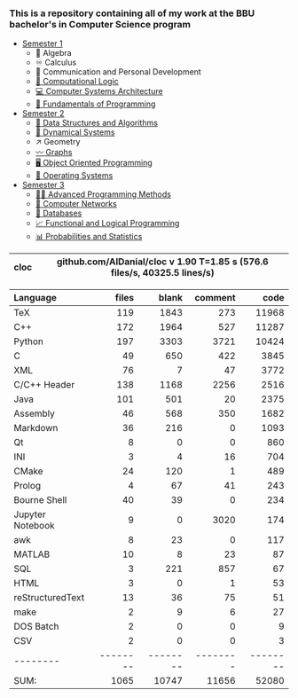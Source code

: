 ### This is a repository containing all of my work at the BBU bachelor's in Computer Science program

* [Semester 1](Semester1/)
    * 🔢 Algebra
    * ♾️ Calculus
    * 💬 Communication and Personal Development
    * [🔣 Computational Logic](Semester1/Computational%20Logic/)
    * [💻 Computer Systems Architecture](Semester1/Computer%20Systems%20Architecture/)
    * [🐍 Fundamentals of Programming](Semester1/Fundamentals%20of%20Programming/)
* [Semester 2](Semester2/)
    * [🌴 Data Structures and Algorithms](Semester2/Data%20Structures%20and%20Algorithms/)
    * [🔄 Dynamical Systems](Semester2/Dynamical%20Systems/)
    * ↗ Geometry
    * [〰️ Graphs](Semester2/Graphs/)
    * [🖥️ Object Oriented Programming](Semester2/Object%20Oriented%20Programming/)
    * [🐧 Operating Systems](Semester2/Operating%20Systems/)
* [Semester 3](Semester3/)
    * [👨‍💻️ Advanced Programming Methods](Semester3/Advanced%20Programming%20Methods/)
    * [📶 Computer Networks](Semester3/Computer%20Networks/)
    * [💾 Databases](Semester3/Databases/)
    * [📈 Functional and Logical Programming](Semester3/Functional%20and%20Logical%20Programming/)
    * [📊 Probabilities and Statistics](Semester3/Probabilities%20and%20Statistics/)


cloc|github.com/AlDanial/cloc v 1.90  T=1.85 s (576.6 files/s, 40325.5 lines/s)
--- | ---

Language|files|blank|comment|code
:-------|-------:|-------:|-------:|-------:
TeX|119|1843|273|11968
C++|172|1964|527|11287
Python|197|3303|3721|10424
C|49|650|422|3845
XML|76|7|47|3772
C/C++ Header|138|1168|2256|2516
Java|101|501|20|2375
Assembly|46|568|350|1682
Markdown|36|216|0|1093
Qt|8|0|0|860
INI|3|4|16|704
CMake|24|120|1|489
Prolog|4|67|41|243
Bourne Shell|40|39|0|234
Jupyter Notebook|9|0|3020|174
awk|8|23|0|117
MATLAB|10|8|23|87
SQL|3|221|857|67
HTML|3|0|1|53
reStructuredText|13|36|75|51
make|2|9|6|27
DOS Batch|2|0|0|9
CSV|2|0|0|3
--------|--------|--------|--------|--------
SUM:|1065|10747|11656|52080

